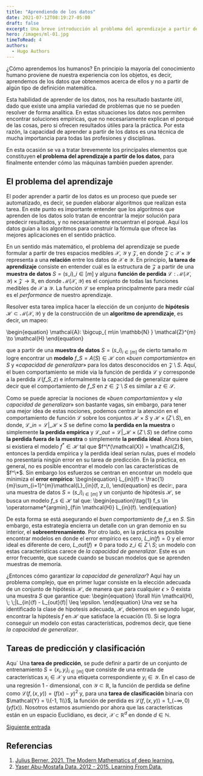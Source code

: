 ```yaml
---
title: "Aprendiendo de los datos"
date: 2021-07-12T08:19:27-05:00
draft: false
excerpt: Una breve introducción al problema del aprendizaje a partir de los datos.
hero: /images/ml-01.jpg
timeToRead: 4
authors:
  - Hugo Authors
---
```


¿Cómo aprendemos los humanos? En principio la mayoría del conocimiento humano proviene de nuestra experiencia con los objetos, es decir, aprendemos de los datos que obtenemos acerca de ellos y no a partir de algún tipo de definición matemática.

Esta habilidad de aprender de los datos, nos ha resultado bastante útil, dado que existe una amplia variedad de problemas que no se pueden resolver de forma analítica. En estas situaciones los datos nos permiten encontrar soluciones empíricas, que no necesariamente explican el porqué de las cosas, pero si ofrecen resultados útiles para la práctica. Por esta razón, la capacidad de aprender a partir de los datos es una técnica de mucha importancia para todas las profesiones y disciplinas.

En esta ocasión se va a tratar brevemente los principales elementos que constituyen **el problema del aprendizaje a partir de los datos**, para finalmente entender cómo las máquinas también pueden aprender.

## El problema del aprendizaje

El poder aprender a partir de los datos es un proceso que puede ser automatizado, es decir, se pueden elaborar algoritmos que realizan esta tarea. En este punto es importante entender que los algoritmos que aprenden de los datos solo tratan de encontrar la mejor solución para predecir resultados, y no necesariamente encuentran el porqué. Aquí los datos guían a los algoritmos para construir la fórmula que ofrece las mejores aplicaciones en el sentido práctico.

En un sentido más matemático, el problema del aprendizaje se puede formular a partir de tres espacios medibles $\mathcal{X}$, $\mathcal{Y}$ y $\mathcal{Z}$, en donde $\mathcal{Z} \subset \mathcal{X} \times \mathcal{Y}$ representa a una **relación** entre los datos de $\mathcal{X}$ e $\mathcal{Y}$. En principio, **la tarea de aprendizaje** consiste en entender cuál es la estructura de $\mathcal{Z}$ a partir de una **muestra de datos** $S=(s\_{i})\_{i\in [m]}$ y alguna **función de perdida** $\mathcal{L}: \mathcal{M}( \mathcal{X}, \mathcal{Y} )\times \mathcal{Z} \to \mathbb{R}$, en donde $\mathcal{M}( \mathcal{X}, \mathcal{Y} )$ es el conjunto de todas las funciones medibles de $\mathcal{X}$ a $\mathcal{Y}$. La función $\mathcal{L}$ se emplea principalmente para medir cúal es el _performance_ de nuestro aprendizaje.

Resolver esta tarea implica hacer la elección de un conjunto de **hipótesis** $\mathcal{H} \subset \mathcal{M}( \mathcal{X}, \mathcal{Y} )$ y de la construcción de un **algoritmo de aprendizaje**, es decir, un mapeo:

\begin{equation}
\mathcal{A}: \bigcup\_{ m\in \mathbb{N} } \mathcal{Z}^{m} \to \mathcal{H}
\end{equation}

que a partir de una **muestra de datos** $S = (s\_i)_{i\in[m]}$ de cierto tamaño $m$ logre encontrar un **modelo** $f\_S = A(S)\in \mathcal{H}$ con «_buen comportamiento_» en $S$ y «_capacidad de generalizar_» para los datos desconocidos en $\mathcal{Z} \setminus S$. Aquí, el buen comportamiento se mide via la función de perdida $\mathcal{L}$ y corresponde a la perdida $\mathcal{L}(f\_S, z)$ e informalmente la capacidad de generalizar quiere decir que el comportamiento de $f\_S$ en $z\in \mathcal{Z}\setminus S$ es similar a $z\in \mathcal{S}$.

Como se puede apreciar la nociones de «_buen comportamiento_» y «_la capacidad de generalizar_» son bastante vagas, sin embargo, para tener una mejor idea de estas nociones, podemos centrar la atención en el comportamiento de función $\mathcal{L}$ sobre los conjuntos $\mathcal{H}\times S$ y $\mathcal{H}\times (Z\setminus S)$, en donde, $\mathcal{L}\_{in} = \mathcal{L}|\_{\mathcal{H}\times S}$ se define como **la perdida en la muestra** o simplemente **la perdida empírica** y $\mathcal{L}\_{out} = \mathcal{L}|\_{\mathcal{H}\times (Z \setminus S)}$ se define como **la perdida fuera de la muestra** o simplemente **la perdida ideal**. Ahora bien, si existiera el modelo $f^*\in \mathcal{H}$ tal que $f^\*(\mathcal{X}) = \mathcal{Z}$, entonces la perdida empírica y la perdida ideal serían nulas, pues el modelo no presentaría ningún error en su tarea de predicción. En la práctica, en general, no es posible encontrar el modelo con las características de $f^\*$. Sin embargo los esfuerzos se centran en encontrar un modelo que mínimiza el **error empírico**: 
\begin{equation}
  L\_{in}(f) = \frac{1}{m}\sum\_{i=1}^{m}\mathcal{L}\_{in}(f, z_i),
\end{equation}
es decir:, para una muestra de datos $S = (s\_i)_{i \in[m]}$ y un conjunto de hipótesis $\mathcal{H}$, se busca un modelo $f\_s\in \mathcal{H}$ tal que:
\begin{equation}\tag{1}
f_s \in \operatorname\*{argmin}\_{f\in \mathcal{H}} L\_{in}(f).
\end{equation}

De esta forma se está asegurando el _buen comportamiento_ de $f\_{s}$ en $S$. Sin embargo, esta estrategía encierra un detalle con un gran demonio en su interior, el **sobreentrenamiento**. Por otro lado, en la práctica es posible encontrar modelos en donde el error empírico es cero, $L\_{in}(f) = 0$  y el error ideal es diferente de cero, $L\_{out}(f) \neq 0$ para todo $z\_i\in Z \setminus S$; un modelo con estas características carece de _la capacidad de generalizar_. Este es un error frecuente, que sucede cuando se buscan modelos que se aprenden muestras de memoría. 

¿Entonces cómo garantizar _la capacidad de generalizar_? Aquí hay un problema complejo, que en primer lugar consiste en la elección adecuada de un conjunto de hipótesis $\mathcal{H}$, de manera que para cualquier $\epsilon > 0$ exista una muestra $S$ que garantice que:
\begin{equation}
  \forall h\in \mathcal{H}, \\; \\;|L\_{in}(f) - L\_{out}(f)| \leq \epsilon.
\end{equation}
Una vez se ha identificado la clase de hipotesis adecuada, $\mathcal{H}$, debemos en segundo lugar, encontrar la hipótesis $f$ en $\mathcal{H}$ que satisface la ecuación (1). Si se logra conseguir un modelo con estas características, podremos decir, que tiene _la capacidad de generalizar_.

## Tareas de predicción y clasificación
 Aqu´
Una **tarea de predicción**, se pude definir a partir de un conjunto de entrenamiento $S = (x_i, y_i)_{i\in[m]}$ que consiste de una entrada de características $x_i\in \mathcal{X}$ y una etiqueta correspondiente $y_i\in \mathcal{Y}$. En el caso de una regresión 1 - dimensional, con $\mathcal{Y} \subset \mathbb{R}$, la función de perdida se define como $\mathcal{L}(f, (x, y)) = (f(x) - y)^2$ y, para una **tarea de clasificación** binaria con $\mathcal{Y} = \\{-1, 1\\}$, la función de perdida es $\mathcal{L}(f, (x, y)) = 1\_{(-\infty, 0)}(yf(x)).$ Nosotros estamos asumiendo por ahora que las características están en un espacio Euclidiano, es decir, $\mathcal{X}\subset \mathbb{R}^{d}$ en donde $d\in \mathbb{N}$.

[Siguiente entrada](url)

## Referencias

1. [Julius Berner. 2021. The Modern Mathematics of deep learning.](https://deepai.org/publication/the-modern-mathematics-of-deep-learning)
2. [Yaser Abu-Mostafa Data. 2012 - 2015. Learning From Data.](https://work.caltech.edu/telecourse)
